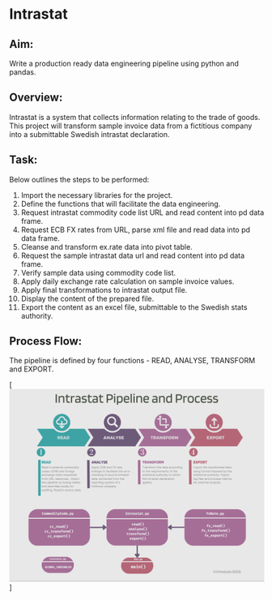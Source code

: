 
# Intrastat

## Aim:
Write a production ready data engineering pipeline using python and pandas.

## Overview: 
Intrastat is a system that collects information relating to the trade of goods. This project will transform sample invoice data from a fictitious company into a submittable Swedish intrastat declaration.

## Task:
Below outlines the steps to be performed:

 01) Import the necessary libraries for the project.
 02) Define the functions that will facilitate the data engineering.
 03) Request intrastat commodity code list URL and read content into pd data frame.
 04) Request ECB FX rates from URL, parse xml file and read data into pd data frame.
 05) Cleanse and transform ex.rate data into pivot table.
 06) Request the sample intrastat data url and read content into pd data frame.
 07) Verify sample data using commodity code list.
 08) Apply daily exchange rate calculation on sample invoice values.
 09) Apply final transformations to intrastat output file. 
 10) Display the content of the prepared file.
 11) Export the content as an excel file, submittable to the Swedish stats authority.

## Process Flow:
The pipeline is defined by four functions - READ, ANALYSE, TRANSFORM and EXPORT.

[![alt text](https://github.com/homodudu/Data-Engineering/blob/main/intrastat/_resources/Process%20Flow.png)]




